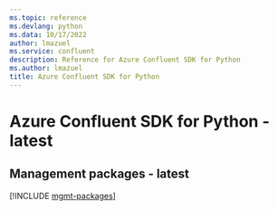 ```yaml
---
ms.topic: reference
ms.devlang: python
ms.data: 10/17/2022
author: lmazuel
ms.service: confluent
description: Reference for Azure Confluent SDK for Python
ms.author: lmazuel
title: Azure Confluent SDK for Python
---
```

# Azure Confluent SDK for Python - latest

## Management packages - latest
[!INCLUDE [mgmt-packages](confluent-mgmt-index.md)]